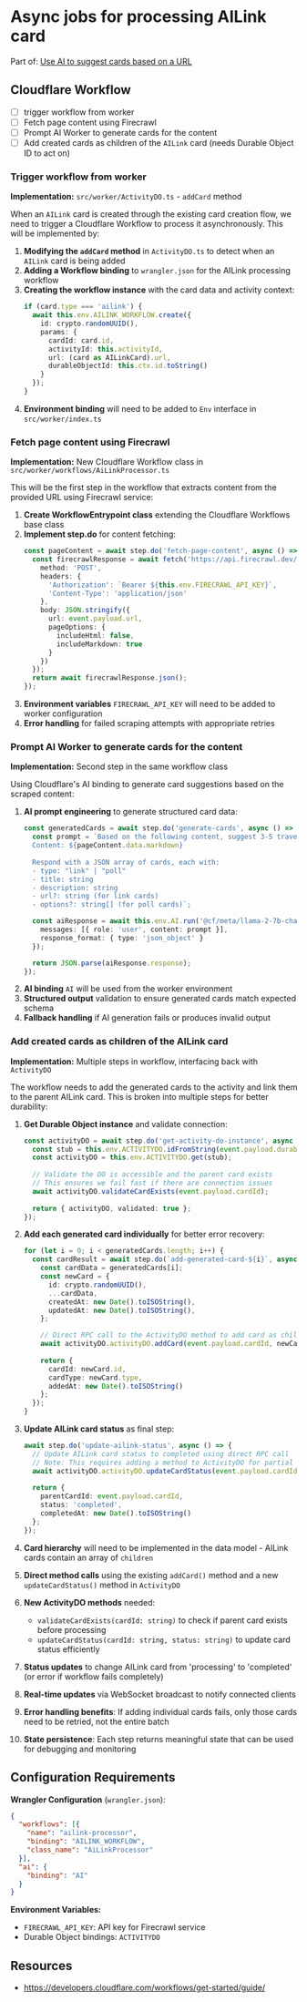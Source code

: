 # Async jobs for processing AILink card

Part of: [Use AI to suggest cards based on a URL](../tickets/2025-07-29-ai-suggest-cards-from-url.md)

## Cloudflare Workflow

- [ ] trigger workflow from worker
- [ ] Fetch page content using Firecrawl
- [ ] Prompt AI Worker to generate cards for the content
- [ ] Add created cards as children of the `AILink` card (needs Durable Object ID to act on)

### Trigger workflow from worker

**Implementation:** `src/worker/ActivityDO.ts` - `addCard` method

When an `AILink` card is created through the existing card creation flow, we need to trigger a Cloudflare Workflow to process it asynchronously. This will be implemented by:

1. **Modifying the `addCard` method** in `ActivityDO.ts` to detect when an `AILink` card is being added
2. **Adding a Workflow binding** to `wrangler.json` for the AILink processing workflow
3. **Creating the workflow instance** with the card data and activity context:
   ```typescript
   if (card.type === 'ailink') {
     await this.env.AILINK_WORKFLOW.create({
       id: crypto.randomUUID(),
       params: {
         cardId: card.id,
         activityId: this.activityId,
         url: (card as AILinkCard).url,
         durableObjectId: this.ctx.id.toString()
       }
     });
   }
   ```
4. **Environment binding** will need to be added to `Env` interface in `src/worker/index.ts`

### Fetch page content using Firecrawl

**Implementation:** New Cloudflare Workflow class in `src/worker/workflows/AiLinkProcessor.ts`

This will be the first step in the workflow that extracts content from the provided URL using Firecrawl service:

1. **Create WorkflowEntrypoint class** extending the Cloudflare Workflows base class
2. **Implement step.do** for content fetching:
   ```typescript
   const pageContent = await step.do('fetch-page-content', async () => {
     const firecrawlResponse = await fetch('https://api.firecrawl.dev/v0/scrape', {
       method: 'POST',
       headers: {
         'Authorization': `Bearer ${this.env.FIRECRAWL_API_KEY}`,
         'Content-Type': 'application/json'
       },
       body: JSON.stringify({
         url: event.payload.url,
         pageOptions: {
           includeHtml: false,
           includeMarkdown: true
         }
       })
     });
     return await firecrawlResponse.json();
   });
   ```
3. **Environment variables** `FIRECRAWL_API_KEY` will need to be added to worker configuration
4. **Error handling** for failed scraping attempts with appropriate retries

### Prompt AI Worker to generate cards for the content

**Implementation:** Second step in the same workflow class

Using Cloudflare's AI binding to generate card suggestions based on the scraped content:

1. **AI prompt engineering** to generate structured card data:
   ```typescript
   const generatedCards = await step.do('generate-cards', async () => {
     const prompt = `Based on the following content, suggest 3-5 travel cards that would be useful for trip planning. 
     Content: ${pageContent.data.markdown}
     
     Respond with a JSON array of cards, each with:
     - type: "link" | "poll" 
     - title: string
     - description: string
     - url?: string (for link cards)
     - options?: string[] (for poll cards)`;

     const aiResponse = await this.env.AI.run('@cf/meta/llama-2-7b-chat-int8', {
       messages: [{ role: 'user', content: prompt }],
       response_format: { type: 'json_object' }
     });

     return JSON.parse(aiResponse.response);
   });
   ```
2. **AI binding** `AI` will be used from the worker environment
3. **Structured output** validation to ensure generated cards match expected schema
4. **Fallback handling** if AI generation fails or produces invalid output

### Add created cards as children of the AILink card

**Implementation:** Multiple steps in workflow, interfacing back with `ActivityDO`

The workflow needs to add the generated cards to the activity and link them to the parent AILink card. This is broken into multiple steps for better durability:

1. **Get Durable Object instance** and validate connection:
   ```typescript
   const activityDO = await step.do('get-activity-do-instance', async () => {
     const stub = this.env.ACTIVITYDO.idFromString(event.payload.durableObjectId);
     const activityDO = this.env.ACTIVITYDO.get(stub);
     
     // Validate the DO is accessible and the parent card exists
     // This ensures we fail fast if there are connection issues
     await activityDO.validateCardExists(event.payload.cardId);
     
     return { activityDO, validated: true };
   });
   ```

2. **Add each generated card individually** for better error recovery:
   ```typescript
   for (let i = 0; i < generatedCards.length; i++) {
     const cardResult = await step.do(`add-generated-card-${i}`, async () => {
       const cardData = generatedCards[i];
       const newCard = {
         id: crypto.randomUUID(),
         ...cardData,
         createdAt: new Date().toISOString(),
         updatedAt: new Date().toISOString(),
       };

       // Direct RPC call to the ActivityDO method to add card as child
       await activityDO.activityDO.addCard(event.payload.cardId, newCard);
       
       return { 
         cardId: newCard.id, 
         cardType: newCard.type,
         addedAt: new Date().toISOString()
       };
     });
   }
   ```

3. **Update AILink card status** as final step:
   ```typescript
   await step.do('update-ailink-status', async () => {
     // Update AILink card status to completed using direct RPC call
     // Note: This requires adding a method to ActivityDO for partial updates
     await activityDO.activityDO.updateCardStatus(event.payload.cardId, 'completed');
     
     return {
       parentCardId: event.payload.cardId,
       status: 'completed',
       completedAt: new Date().toISOString()
     };
   });
   ```

2. **Card hierarchy** will need to be implemented in the data model - AILink cards contain an array of `children`
3. **Direct method calls** using the existing `addCard()` method and a new `updateCardStatus()` method in `ActivityDO`
4. **New ActivityDO methods** needed:
   - `validateCardExists(cardId: string)` to check if parent card exists before processing
   - `updateCardStatus(cardId: string, status: string)` to update card status efficiently
5. **Status updates** to change AILink card from 'processing' to 'completed' (or error if workflow fails completely)
6. **Real-time updates** via WebSocket broadcast to notify connected clients
7. **Error handling benefits**: If adding individual cards fails, only those cards need to be retried, not the entire batch
8. **State persistence**: Each step returns meaningful state that can be used for debugging and monitoring

## Configuration Requirements

**Wrangler Configuration** (`wrangler.json`):
```json
{
  "workflows": [{
    "name": "ailink-processor",
    "binding": "AILINK_WORKFLOW", 
    "class_name": "AiLinkProcessor"
  }],
  "ai": {
    "binding": "AI"
  }
}
```

**Environment Variables:**
- `FIRECRAWL_API_KEY`: API key for Firecrawl service
- Durable Object bindings: `ACTIVITYDO`

## Resources

- https://developers.cloudflare.com/workflows/get-started/guide/